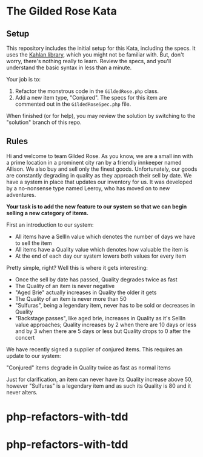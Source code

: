 # The Gilded Rose Kata

## Setup

This repository includes the initial setup for this Kata, including the specs. It uses the [Kahlan library](http://kahlan.readthedocs.org/en/latest/), which you might not be familiar with. But, don't worry, there's nothing really to learn. Review the specs, and you'll understand the basic syntax in less than a minute.

Your job is to:

1. Refactor the monstrous code in the `GildedRose.php` class.
2. Add a new item type, "Conjured". The specs for this item are commented out in the `GildedRoseSpec.php` file.

When finished (or for help), you may review the solution by switching to the "solution" branch of this repo.

## Rules

Hi and welcome to team Gilded Rose. As you know, we are a small inn with a prime location in a prominent city ran by a friendly innkeeper named Allison. We also buy and sell only the finest goods. Unfortunately, our goods are constantly degrading in quality as they approach their sell by date. We have a system in place that updates our inventory for us. It was developed by a no-nonsense type named Leeroy, who has moved on to new adventures.

**Your task is to add the new feature to our system so that we can begin selling a new category of items.**

First an introduction to our system:

- All items have a SellIn value which denotes the number of days we have to sell the item
- All items have a Quality value which denotes how valuable the item is
- At the end of each day our system lowers both values for every item

Pretty simple, right? Well this is where it gets interesting:

- Once the sell by date has passed, Quality degrades twice as fast
- The Quality of an item is never negative
- "Aged Brie" actually increases in Quality the older it gets
- The Quality of an item is never more than 50
- "Sulfuras", being a legendary item, never has to be sold or decreases in Quality
- "Backstage passes", like aged brie, increases in Quality as it's SellIn value approaches; Quality increases by 2 when there are 10 days or less and by 3 when there are 5 days or less but Quality drops to 0 after the concert

We have recently signed a supplier of conjured items. This requires an update to our system:

"Conjured" items degrade in Quality twice as fast as normal items

Just for clarification, an item can never have its Quality increase above 50, however "Sulfuras" is a legendary item and as such its Quality is 80 and it never alters.

# php-refactors-with-tdd
# php-refactors-with-tdd
